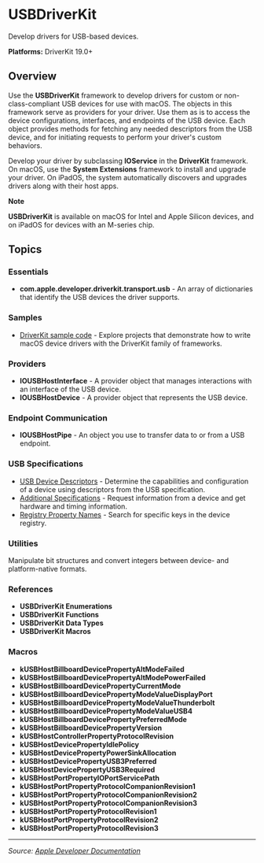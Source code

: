 # USBDriverKit

Develop drivers for USB-based devices.

**Platforms:** DriverKit 19.0+

## Overview

Use the **USBDriverKit** framework to develop drivers for custom or non-class-compliant USB devices for use with macOS. The objects in this framework serve as providers for your driver. Use them as is to access the device configurations, interfaces, and endpoints of the USB device. Each object provides methods for fetching any needed descriptors from the USB device, and for initiating requests to perform your driver's custom behaviors.

Develop your driver by subclassing **IOService** in the **DriverKit** framework. On macOS, use the **System Extensions** framework to install and upgrade your driver. On iPadOS, the system automatically discovers and upgrades drivers along with their host apps.

**Note**

**USBDriverKit** is available on macOS for Intel and Apple Silicon devices, and on iPadOS for devices with an M-series chip.

## Topics

### Essentials
- **com.apple.developer.driverkit.transport.usb** - An array of dictionaries that identify the USB devices the driver supports.

### Samples
- [DriverKit sample code](https://developer.apple.com/documentation/usbdriverkit/driverkit_sample_code) - Explore projects that demonstrate how to write macOS device drivers with the DriverKit family of frameworks.

### Providers
- **IOUSBHostInterface** - A provider object that manages interactions with an interface of the USB device.
- **IOUSBHostDevice** - A provider object that represents the USB device.

### Endpoint Communication
- **IOUSBHostPipe** - An object you use to transfer data to or from a USB endpoint.

### USB Specifications
- [USB Device Descriptors](https://developer.apple.com/documentation/usbdriverkit/usb_device_descriptors) - Determine the capabilities and configuration of a device using descriptors from the USB specification.
- [Additional Specifications](https://developer.apple.com/documentation/usbdriverkit/additional_specifications) - Request information from a device and get hardware and timing information.
- [Registry Property Names](https://developer.apple.com/documentation/usbdriverkit/registry_property_names) - Search for specific keys in the device registry.

### Utilities
Manipulate bit structures and convert integers between device- and platform-native formats.

### References
- **USBDriverKit Enumerations**
- **USBDriverKit Functions**
- **USBDriverKit Data Types**
- **USBDriverKit Macros**

### Macros
- **kUSBHostBillboardDevicePropertyAltModeFailed**
- **kUSBHostBillboardDevicePropertyAltModePowerFailed**
- **kUSBHostBillboardDevicePropertyCurrentMode**
- **kUSBHostBillboardDevicePropertyModeValueDisplayPort**
- **kUSBHostBillboardDevicePropertyModeValueThunderbolt**
- **kUSBHostBillboardDevicePropertyModeValueUSB4**
- **kUSBHostBillboardDevicePropertyPreferredMode**
- **kUSBHostBillboardDevicePropertyVersion**
- **kUSBHostControllerPropertyProtocolRevision**
- **kUSBHostDevicePropertyIdlePolicy**
- **kUSBHostDevicePropertyPowerSinkAllocation**
- **kUSBHostDevicePropertyUSB3Preferred**
- **kUSBHostDevicePropertyUSB3Required**
- **kUSBHostPortPropertyIOPortServicePath**
- **kUSBHostPortPropertyProtocolCompanionRevision1**
- **kUSBHostPortPropertyProtocolCompanionRevision2**
- **kUSBHostPortPropertyProtocolCompanionRevision3**
- **kUSBHostPortPropertyProtocolRevision1**
- **kUSBHostPortPropertyProtocolRevision2**
- **kUSBHostPortPropertyProtocolRevision3**

---

*Source: [Apple Developer Documentation](https://developer.apple.com/documentation/USBDriverKit)*
